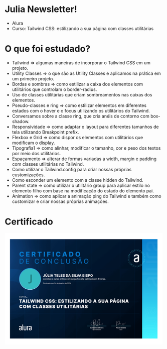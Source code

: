 # Julia Newsletter!

- Alura
- Curso: Tailwind CSS: estilizando a sua página com classes utilitárias

# O que foi estudado?

- Tailwind
    => algumas maneiras de incorporar o Tailwind CSS em um projeto.
- Utility Classes
    => o que são as Utility Classes e aplicamos na prática em um primeiro projeto.
- Bordas e sombras
    => como estilizar a caixa dos elementos com utilitários que controlam o border-radius.
- Uso de classes utilitárias que criam sombreamentos nas caixas dos elementos.
- Pseudo-classes e ring
    => como estilizar elementos em diferentes estados com o hover e o focus utilizando os utilitários do Tailwind.
- Conversamos sobre a classe ring, que cria anéis de contorno com box-shadow.
- Responsividade
    => como adaptar o layout para diferentes tamanhos de tela utilizando Breakpoint prefix.
- Flexbox e Grid
    => como dispor os elementos com utilitários que modificam o display.
- Tipografia1
    => como alinhar, modificar o tamanho, cor e peso dos textos por meio dos utilitários.
- Espaçamento
    => alterar de formas variadas a width, margin e padding com classes utilitárias no Tailwind.
- Como utilizar o Tailwind.config para criar nossas próprias customizações.
- Como esconder um elemento com a classe hidden do Tailwind.
- Parent state
    => como utilizar o utilitário group para aplicar estilo no elemento filho com base na modificação do estado do elemento pai.
- Animation
    => como aplicar a animação ping do Tailwind e também como customizar e criar nossas próprias animações.
  
# Certificado

<img src="https://github.com/jlateles/Tailwind/blob/main/img/J%C3%BAlia%20Teles%20da%20Silva%20Bispo%20-%20Curso%20Tailwind%20CSS_%20estilizando%20a%20sua%20p%C3%A1gina%20com%20classes%20utilit%C3%A1rias%20-%20Alura_page-0001.jpg">
